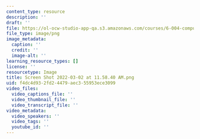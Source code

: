 ```yaml
---
content_type: resource
description: ''
draft: ''
file: https://ol-ocw-studio-app-qa.s3.amazonaws.com/courses/6-004-computation-structures-spring-2017/screen-shot-2022-03-02-at-115840-am.png
file_type: image/png
image_metadata:
  caption: ''
  credit: ''
  image-alt: ''
learning_resource_types: []
license: ''
resourcetype: Image
title: Screen Shot 2022-03-02 at 11.58.40 AM.png
uid: f4dc4d93-2fd2-4479-aec3-55953ece3099
video_files:
  video_captions_file: ''
  video_thumbnail_file: ''
  video_transcript_file: ''
video_metadata:
  video_speakers: ''
  video_tags: ''
  youtube_id: ''
---
```


